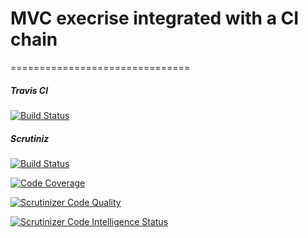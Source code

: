 # MVC execrise integrated with a CI chain
===============================

##### Travis CI
[![Build Status](https://travis-ci.com/beha20/framework.svg?branch=main)](https://travis-ci.com/beha20/framework)

##### Scrutiniz

[![Build Status](https://scrutinizer-ci.com/g/beha20/framework/badges/build.png?b=main)](https://scrutinizer-ci.com/g/beha20/framework/build-status/main)

[![Code Coverage](https://scrutinizer-ci.com/g/beha20/framework/badges/coverage.png?b=main)](https://scrutinizer-ci.com/g/beha20/framework/?branch=main)

[![Scrutinizer Code Quality](https://scrutinizer-ci.com/g/beha20/framework/badges/quality-score.png?b=main)](https://scrutinizer-ci.com/g/beha20/framework/?branch=main)

[![Scrutinizer Code Intelligence Status](https://scrutinizer-ci.com/g/beha20/framework/badges/code-intelligence.svg?b=main)](https://scrutinizer-ci.com/g/beha20/framework/?branch=main)

